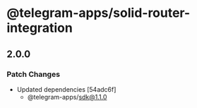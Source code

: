 # @telegram-apps/solid-router-integration

## 2.0.0

### Patch Changes

- Updated dependencies [54adc6f]
  - @telegram-apps/sdk@1.1.0
